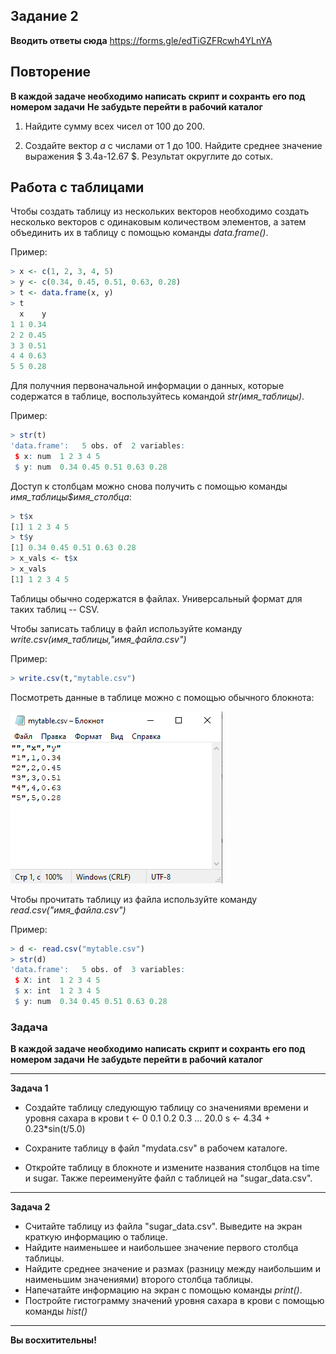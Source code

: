 Задание 2
---------

**Вводить ответы сюда**
https://forms.gle/edTiGZFRcwh4YLnYA

## Повторение
**В каждой задаче необходимо написать скрипт и сохранть его под номером задачи**
**Не забудьте перейти в рабочий каталог**

1. Найдите сумму всех чисел от 100 до 200.

2. Создайте вектор $a$ с числами от 1 до 100. Найдите среднее значение выражения $ 3.4a-12.67 $. Результат округлите до сотых.

## Работа с таблицами

Чтобы создать таблицу из нескольких векторов необходимо создать несколько векторов c одинаковым количеством элементов, а затем объединить их в таблицу с помощью команды *data.frame()*.

Пример:

```R
> x <- c(1, 2, 3, 4, 5)
> y <- c(0.34, 0.45, 0.51, 0.63, 0.28)
> t <- data.frame(x, y)
> t
  x    y
1 1 0.34
2 2 0.45
3 3 0.51
4 4 0.63
5 5 0.28
```

Для получния первоначальной информации о данных, которые содержатся в таблице, воспользуйтесь командой *str(имя_таблицы)*.

Пример:

```R
> str(t)
'data.frame':   5 obs. of  2 variables:
 $ x: num  1 2 3 4 5
 $ y: num  0.34 0.45 0.51 0.63 0.28
```

Доступ к столбцам можно снова получить с помощью команды *имя_таблицы$имя_столбца*:

```R
> t$x
[1] 1 2 3 4 5
> t$y
[1] 0.34 0.45 0.51 0.63 0.28
> x_vals <- t$x
> x_vals
[1] 1 2 3 4 5
```

Таблицы обычно содержатся в файлах. Универсальный формат для таких таблиц -- CSV. 

Чтобы записать таблицу в файл используйте команду
*write.csv(имя_таблицы,"имя_файла.csv")*

Пример:

```R
> write.csv(t,"mytable.csv")
```

Посмотреть данные в таблице можно с помощью обычного блокнота:

![](screen.png)


Чтобы прочитать таблицу из файла используйте команду
*read.csv("имя_файла.csv")*

Пример:

```R
> d <- read.csv("mytable.csv")
> str(d)
'data.frame':   5 obs. of  3 variables:
 $ X: int  1 2 3 4 5
 $ x: int  1 2 3 4 5
 $ y: num  0.34 0.45 0.51 0.63 0.28
```


### Задача
**В каждой задаче необходимо написать скрипт и сохранть его под номером задачи**
**Не забудьте перейти в рабочий каталог**

------------

**Задача 1**
* Создайте таблицу следующую таблицу со значениями времени и уровня сахара в крови
t <- 0 0.1 0.2 0.3 ... 20.0
s <- 4.34 + 0.23*sin(t/5.0)

* Сохраните таблицу в файл "mydata.csv" в рабочем каталоге.

* Откройте таблицу в блокноте и измените названия столбцов на time и sugar. Также переименуйте файл с таблицей на "sugar_data.csv".

------------

**Задача 2**
* Считайте таблицу из файла "sugar_data.csv". Выведите на экран краткую информацию о таблице.
* Найдите наименьшее и наибольшее значение первого столбца таблицы.
* Найдите среднее значение и размах (разницу между наибольшим и наименьшим значениями) второго столбца таблицы.
* Напечатайте информацию на экран с помощью команды *print()*.
* Постройте гистограмму значений уровня сахара в крови с помощью команды *hist()*

---------------

**Вы восхитительны!**
